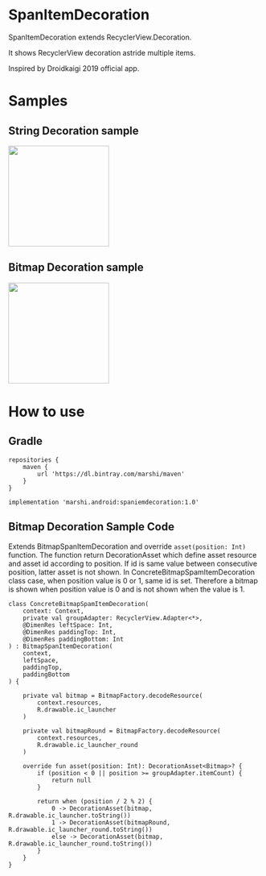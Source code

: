 # SpanItemDecoration

SpanItemDecoration extends RecyclerView.Decoration.

It shows RecyclerView decoration astride multiple items.

Inspired by Droidkaigi 2019 official app.

# Samples 
## String Decoration sample
<img src="https://user-images.githubusercontent.com/1423942/57195219-154cc200-6f8b-11e9-859e-7418a30b4538.gif" width="200" />

## Bitmap Decoration sample
<img src="https://user-images.githubusercontent.com/1423942/57195261-678de300-6f8b-11e9-9a29-c4d392cac457.gif" width="200" />

# How to use
## Gradle
```
repositories {
    maven {
        url 'https://dl.bintray.com/marshi/maven'
    }
}

implementation 'marshi.android:spaniemdecoration:1.0'
```

## Bitmap Decoration Sample Code

Extends BitmapSpanItemDecoration and override `asset(position: Int)` function.
The function return DecorationAsset which define asset resource and asset id according to position.
If id is same value between consecutive position, latter asset is not shown.
In ConcreteBitmapSpamItemDecoration class case, when position value is 0 or 1, same id is set.
Therefore a bitmap is shown when position value is 0 and is not shown when the value is 1.

```
class ConcreteBitmapSpamItemDecoration(
    context: Context,
    private val groupAdapter: RecyclerView.Adapter<*>,
    @DimenRes leftSpace: Int,
    @DimenRes paddingTop: Int,
    @DimenRes paddingBottom: Int
) : BitmapSpanItemDecoration(
    context,
    leftSpace,
    paddingTop,
    paddingBottom
) {

    private val bitmap = BitmapFactory.decodeResource(
        context.resources,
        R.drawable.ic_launcher
    )

    private val bitmapRound = BitmapFactory.decodeResource(
        context.resources,
        R.drawable.ic_launcher_round
    )

    override fun asset(position: Int): DecorationAsset<Bitmap>? {
        if (position < 0 || position >= groupAdapter.itemCount) {
            return null
        }

        return when (position / 2 % 2) {
            0 -> DecorationAsset(bitmap, R.drawable.ic_launcher.toString())
            1 -> DecorationAsset(bitmapRound, R.drawable.ic_launcher_round.toString())
            else -> DecorationAsset(bitmap, R.drawable.ic_launcher_round.toString())
        }
    }
}
```
